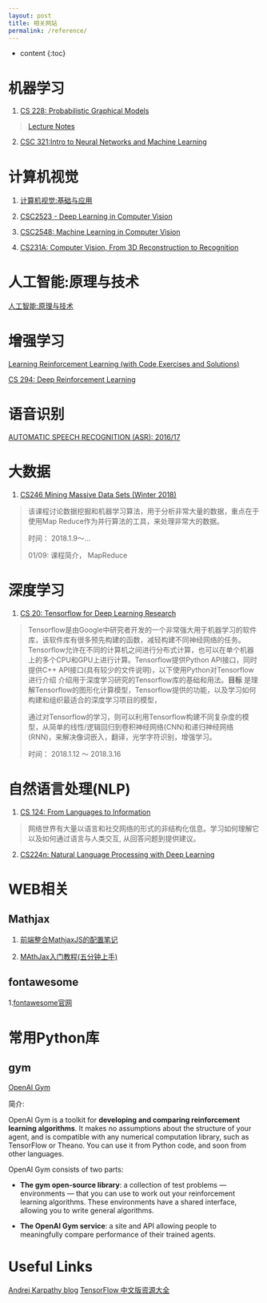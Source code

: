 ```yaml
---
layout: post
title: 相关网站
permalink: /reference/
---
```


* content
{:toc}

# 机器学习

1. [CS 228: Probabilistic Graphical Models](http://cs.stanford.edu/~ermon/cs228/)

> [Lecture Notes](https://ermongroup.github.io/cs228-notes/)

2. [CSC 321:Intro to Neural Networks and Machine Learning](http://www.cs.toronto.edu/~rgrosse/courses/csc321_2018/)

# 计算机视觉

1. [计算机视觉:基础与应用](http://vision.stanford.edu/teaching/cs131_fall1718/)

2. [CSC2523 - Deep Learning in Computer Vision](http://www.cs.utoronto.ca/~fidler/teaching/2015/CSC2523.html)

3. [CSC2548: Machine Learning in Computer Vision](http://www.cs.utoronto.ca/~fidler/teaching/2018/CSC2548.html)

4. [CS231A: Computer Vision, From 3D Reconstruction to Recognition](http://web.stanford.edu/class/cs231a/)

# 人工智能:原理与技术

[人工智能:原理与技术](http://web.stanford.edu/class/cs221/)

# 增强学习

[Learning Reinforcement Learning (with Code,Exercises and Solutions)](http://www.wildml.com/2016/10/learning-reinforcement-learning/)

[CS 294: Deep Reinforcement Learning](http://rll.berkeley.edu/deeprlcourse/)

# 语音识别

[AUTOMATIC SPEECH RECOGNITION (ASR): 2016/17](http://www.inf.ed.ac.uk/teaching/courses/asr/)

# 大数据

1. [CS246 Mining Massive Data Sets (Winter 2018)](http://web.stanford.edu/class/cs246/)

>该课程讨论数据挖掘和机器学习算法，用于分析非常大量的数据，重点在于使用Map Reduce作为并行算法的工具，来处理非常大的数据。
>
>时间： 2018.1.9～...
>
>01/09: 课程简介， MapReduce

# 深度学习

1. [CS 20: Tensorflow for Deep Learning Research](https://web.stanford.edu/class/cs20si/)

> Tensorflow是由Google中研究者开发的一个非常强大用于机器学习的软件库，该软件库有很多预先构建的函数，减轻构建不同神经网络的任务。
> Tensorflow允许在不同的计算机之间进行分布式计算，也可以在单个机器上的多个CPU和GPU上进行计算。Tensorflow提供Python API接口，同时提供C++ API接口(具有较少的文件说明)，以下使用Python对Tensorflow进行介绍
> 介绍用于深度学习研究的Tensorflow库的基础和用法。**目标** 是理解Tensorflow的图形化计算模型，Tensorflow提供的功能，以及学习如何构建和组织最适合的深度学习项目的模型，
>
> 通过对Tensorflow的学习，则可以利用Tensorflow构建不同复杂度的模型，从简单的线性/逻辑回归到卷积神经网络(CNN)和递归神经网络(RNN)，来解决像词嵌入，翻译，光学字符识别，增强学习。
>
> 时间： 2018.1.12 ～ 2018.3.16
>

# 自然语言处理(NLP)

1. [CS 124: From Languages to Information](http://web.stanford.edu/class/cs124/)

> 网络世界有大量以语言和社交网络的形式的非结构化信息。学习如何理解它以及如何通过语言与人类交互, 从回答问题到提供建议。
>

2. [CS224n: Natural Language Processing with Deep Learning](http://web.stanford.edu/class/cs224n/)

# WEB相关

## Mathjax

1. [前端整合MathjaxJS的配置笔记](https://www.cnblogs.com/tianshifu/p/6388391.html)

2. [MAthJax入门教程(五分钟上手)](https://www.cnblogs.com/bobofuns/p/6829920.html)

## fontawesome

1.[fontawesome官网](http://fontawesome.dashgame.com/)


# 常用Python库

## gym

[OpenAI Gym](https://gym.openai.com/docs/)

简介:

OpenAI Gym is a toolkit for **developing and comparing reinforcement learning algorithms**. It makes no assumptions about the structure of your agent, and is compatible with any numerical computation library, such as TensorFlow or Theano. You can use it from Python code, and soon from other languages.

OpenAI Gym consists of two parts:

- **The gym open-source library**: a collection of test problems — environments — that you can use to work out your reinforcement learning algorithms. These environments have a shared interface, allowing you to write general algorithms.

- **The OpenAI Gym service**: a site and API allowing people to meaningfully compare performance of their trained agents.

# Useful Links

[Andrej Karpathy blog](http://karpathy.github.io/)
[TensorFlow 中文版资源大全](http://whosmall.com/?post=322)
